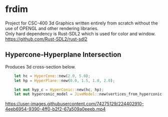 # frdim
Project for CSC-400
3d Graphics written entirely from scratch without the use of OPENGL and other rendering libraries.\
Only hard dependency is Rust-SDL2 which is used for color and window.\
https://github.com/Rust-SDL2/rust-sdl2 

## Hypercone-Hyperplane Intersection
Produces 3d cross-section below.
```rust
    let hc = HyperCone::new(2.0, 5.0);
    let hp = HyperPlane::new(0.0, 1.5, 1.0, 2.0);

    let mut hyp_c = HyperConic::new(hc, hp);
    let mut hyperconic_model = JiveModel::new(vertices_from_hyperconic(&hyp_c));
```

https://user-images.githubusercontent.com/74275129/224402910-4eeb6954-9390-4ff0-b2f2-67a509a0eeeb.mp4


